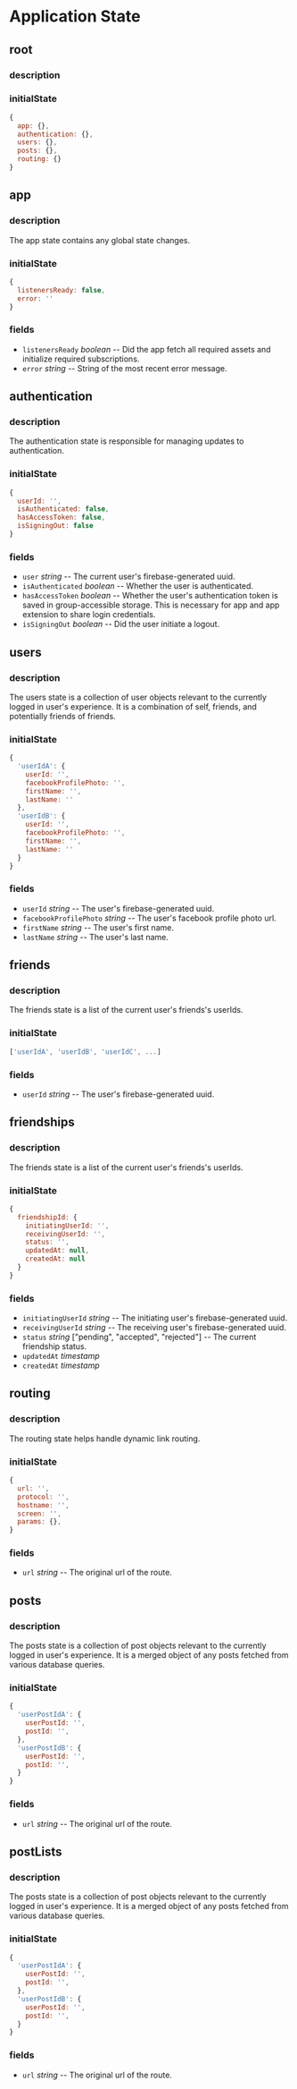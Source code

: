 # Application State

## root

### description

### initialState

```javascript
{
  app: {},
  authentication: {},
  users: {},
  posts: {},
  routing: {}
}
```

<!-- <details>
<summary>Authentication</summary> -->

## app

### description

The app state contains any global state changes.

### initialState

```javascript
{
  listenersReady: false,
  error: ''
}
```

### fields

- `listenersReady` _boolean_ -- Did the app fetch all required assets and initialize required subscriptions.
- `error` _string_ -- String of the most recent error message.

## authentication

### description

The authentication state is responsible for managing updates to authentication.

### initialState

```javascript
{
  userId: '',
  isAuthenticated: false,
  hasAccessToken: false,
  isSigningOut: false
}
```

### fields

- `user` _string_ -- The current user's firebase-generated uuid.
- `isAuthenticated` _boolean_ -- Whether the user is authenticated.
- `hasAccessToken` _boolean_ -- Whether the user's authentication token is saved in group-accessible storage. This is necessary for app and app extension to share login credentials.
- `isSigningOut` _boolean_ -- Did the user initiate a logout.

## users

### description

The users state is a collection of user objects relevant to the currently logged in user's experience. It is a combination of self, friends, and potentially friends of friends.

### initialState

```javascript
{
  'userIdA': {
    userId: '',
    facebookProfilePhoto: '',
    firstName: '',
    lastName: ''
  },
  'userIdB': {
    userId: '',
    facebookProfilePhoto: '',
    firstName: '',
    lastName: ''
  }
}
```

### fields

- `userId` _string_ -- The user's firebase-generated uuid.
- `facebookProfilePhoto` _string_ -- The user's facebook profile photo url.
- `firstName` _string_ -- The user's first name.
- `lastName` _string_ -- The user's last name.

## friends

### description

The friends state is a list of the current user's friends's userIds.

### initialState

```javascript
['userIdA', 'userIdB', 'userIdC', ...]
```

### fields

- `userId` _string_ -- The user's firebase-generated uuid.

## friendships

### description

The friends state is a list of the current user's friends's userIds.

### initialState

```javascript
{
  friendshipId: {
    initiatingUserId: '',
    receivingUserId: '',
    status: '',
    updatedAt: null,
    createdAt: null
  }
}
```

### fields

- `initiatingUserId` _string_ -- The initiating user's firebase-generated uuid.
- `receivingUserId` _string_ -- The receiving user's firebase-generated uuid.
- `status` _string_ ["pending", "accepted", "rejected"] -- The current friendship status.
- `updatedAt` _timestamp_
- `createdAt` _timestamp_

## routing

### description

The routing state helps handle dynamic link routing.

### initialState

```javascript
{
  url: '',
  protocol: '',
  hostname: '',
  screen: '',
  params: {},
}
```

### fields

- `url` _string_ -- The original url of the route.

## posts

### description

The posts state is a collection of post objects relevant to the currently logged in user's experience. It is a merged object of any posts fetched from various database queries.

### initialState

```javascript
{
  'userPostIdA': {
    userPostId: '',
    postId: '',
  },
  'userPostIdB': {
    userPostId: '',
    postId: '',
  }
}
```

### fields

- `url` _string_ -- The original url of the route.

## postLists

### description

The posts state is a collection of post objects relevant to the currently logged in user's experience. It is a merged object of any posts fetched from various database queries.

### initialState

```javascript
{
  'userPostIdA': {
    userPostId: '',
    postId: '',
  },
  'userPostIdB': {
    userPostId: '',
    postId: '',
  }
}
```

### fields

- `url` _string_ -- The original url of the route.
